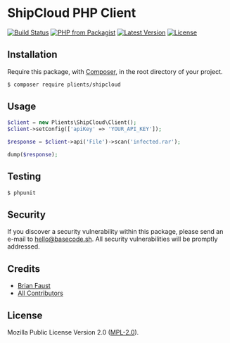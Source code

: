 # ShipCloud PHP Client

[![Build Status](https://img.shields.io/travis/plients/ShipCloud-PHP-Client/master.svg?style=flat-square)](https://travis-ci.org/plients/ShipCloud-PHP-Client)
[![PHP from Packagist](https://img.shields.io/packagist/php-v/plients/shipcloud.svg?style=flat-square)]()
[![Latest Version](https://img.shields.io/github/release/plients/ShipCloud-PHP-Client.svg?style=flat-square)](https://github.com/plients/ShipCloud-PHP-Client/releases)
[![License](https://img.shields.io/packagist/l/plients/ShipCloud-PHP-Client.svg?style=flat-square)](https://packagist.org/packages/plients/ShipCloud-PHP-Client)

## Installation

Require this package, with [Composer](https://getcomposer.org/), in the root directory of your project.

```bash
$ composer require plients/shipcloud
```

## Usage

```php
$client = new Plients\ShipCloud\Client();
$client->setConfig(['apiKey' => 'YOUR_API_KEY']);

$response = $client->api('File')->scan('infected.rar');

dump($response);
```

## Testing

``` bash
$ phpunit
```

## Security

If you discover a security vulnerability within this package, please send an e-mail to hello@basecode.sh. All security vulnerabilities will be promptly addressed.

## Credits

- [Brian Faust](https://github.com/faustbrian)
- [All Contributors](../../contributors)

## License

Mozilla Public License Version 2.0 ([MPL-2.0](./LICENSE)).
